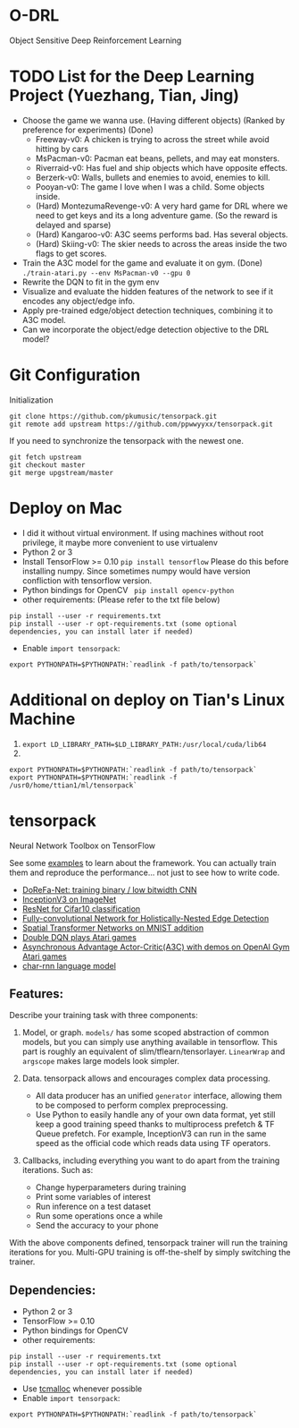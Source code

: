 # O-DRL
Object Sensitive Deep Reinforcement Learning

# TODO List for the Deep Learning Project (Yuezhang, Tian, Jing) 
+ Choose the game we wanna use. (Having different objects) (Ranked by preference for experiments) (Done)
    * Freeway-v0: A chicken is trying to across the street while avoid hitting by cars 
    * MsPacman-v0: Pacman eat beans, pellets, and may eat monsters. 
    * Riverraid-v0: Has fuel and ship objects which have opposite effects.
    * Berzerk-v0: Walls, bullets and enemies to avoid, enemies to kill.
    * Pooyan-v0: The game I love when I was a child. Some objects inside. 
    * (Hard) MontezumaRevenge-v0: A very hard game for DRL where we need to get keys and its a long adventure game. (So the reward is delayed and sparse)
    * (Hard) Kangaroo-v0: A3C seems performs bad. Has several objects.
    * (Hard) Skiing-v0: The skier needs to across the areas inside the two flags to get scores.
+ Train the A3C model for the game and evaluate it on gym. (Done)
`./train-atari.py --env MsPacman-v0 --gpu 0`
+ Rewrite the DQN to fit in the gym env
+ Visualize and evaluate the hidden features of the network to see if it encodes any object/edge info.
+ Apply pre-trained edge/object detection techniques, combining it to A3C model.
+ Can we incorporate the object/edge detection objective to the DRL model?


# Git Configuration
Initialization
~~~
git clone https://github.com/pkumusic/tensorpack.git
git remote add upstream https://github.com/ppwwyyxx/tensorpack.git
~~~
If you need to synchronize the tensorpack with the newest one.
~~~
git fetch upstream
git checkout master
git merge upgstream/master
~~~

# Deploy on Mac
+ I did it without virtual environment. If using machines without root privilege, it maybe more convenient to use virtualenv 
+ Python 2 or 3
+ Install TensorFlow >= 0.10 
```pip install tensorflow```
Please do this before installing numpy. Since sometimes numpy would have version confliction with tensorflow version.
+ Python bindings for OpenCV
``` pip install opencv-python```
+ other requirements: (Please refer to the txt file below)
```
pip install --user -r requirements.txt
pip install --user -r opt-requirements.txt (some optional dependencies, you can install later if needed)
```
+ Enable `import tensorpack`:
```
export PYTHONPATH=$PYTHONPATH:`readlink -f path/to/tensorpack`
```

# Additional on deploy on Tian's Linux Machine
1. `export LD_LIBRARY_PATH=$LD_LIBRARY_PATH:/usr/local/cuda/lib64`
2. 
~~~~
export PYTHONPATH=$PYTHONPATH:`readlink -f path/to/tensorpack`
export PYTHONPATH=$PYTHONPATH:`readlink -f /usr0/home/ttian1/ml/tensorpack`
~~~~


# tensorpack
Neural Network Toolbox on TensorFlow

See some [examples](examples) to learn about the framework.
You can actually train them and reproduce the performance... not just to see how to write code.

+ [DoReFa-Net: training binary / low bitwidth CNN](examples/DoReFa-Net)
+ [InceptionV3 on ImageNet](examples/Inception/inceptionv3.py)
+ [ResNet for Cifar10 classification](examples/ResNet)
+ [Fully-convolutional Network for Holistically-Nested Edge Detection](examples/HED)
+ [Spatial Transformer Networks on MNIST addition](examples/SpatialTransformer)
+ [Double DQN plays Atari games](examples/Atari2600)
+ [Asynchronous Advantage Actor-Critic(A3C) with demos on OpenAI Gym Atari games](examples/OpenAIGym)
+ [char-rnn language model](examples/char-rnn)

## Features:

Describe your training task with three components:

1. Model, or graph. `models/` has some scoped abstraction of common models, but you can simply use
	 anything available in tensorflow. This part is roughly an equivalent of slim/tflearn/tensorlayer.
	`LinearWrap` and `argscope` makes large models look simpler.

2. Data. tensorpack allows and encourages complex data processing.

	+ All data producer has an unified `generator` interface, allowing them to be composed to perform complex preprocessing.
	+ Use Python to easily handle any of your own data format, yet still keep a good training speed thanks to multiprocess prefetch & TF Queue prefetch.
	For example, InceptionV3 can run in the same speed as the official code which reads data using TF operators.

3. Callbacks, including everything you want to do apart from the training iterations. Such as:
	+ Change hyperparameters during training
	+ Print some variables of interest
	+ Run inference on a test dataset
	+ Run some operations once a while
	+ Send the accuracy to your phone

With the above components defined, tensorpack trainer will run the training iterations for you.
Multi-GPU training is off-the-shelf by simply switching the trainer.

## Dependencies:

+ Python 2 or 3
+ TensorFlow >= 0.10
+ Python bindings for OpenCV
+ other requirements:
```
pip install --user -r requirements.txt
pip install --user -r opt-requirements.txt (some optional dependencies, you can install later if needed)
```
+ Use [tcmalloc](http://goog-perftools.sourceforge.net/doc/tcmalloc.html) whenever possible
+ Enable `import tensorpack`:
```
export PYTHONPATH=$PYTHONPATH:`readlink -f path/to/tensorpack`
```
